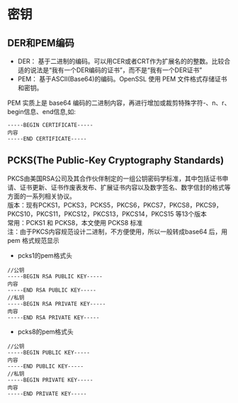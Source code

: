 # 密钥

## DER和PEM编码

- DER： 基于二进制的编码。可以用CER或者CRT作为扩展名的的整数。比较合适的说法是“我有一个DER编码的证书”，而不是“我有一个DER证书”
- PEM： 基于ASCII(Base64)的编码。OpenSSL 使用 PEM 文件格式存储证书和密钥。

PEM 实质上是 base64 编码的二进制内容，再进行增加或裁剪特殊字符-、n、r、begin信息、end信息,如:
```shell
-----BEGIN CERTIFICATE-----
内容
-----END CERTIFICATE-----
```

## PCKS(The Public-Key Cryptography Standards)

PKCS由美国RSA公司及其合作伙伴制定的一组公钥密码学标准，其中包括证书申请、证书更新、证书作废表发布、扩展证书内容以及数字签名、数字信封的格式等方面的一系列相关协议。  
版本：现有PCKS1，PCKS3，PCKS5，PKCS6，PKCS7，PKCS8，PKCS9，PKCS10，PKCS11，PKCS12，PKCS13，PKCS14，PKCS15 等13个版本  
常用：PCKS1 和 PCKS8，本文使用 PCKS8 标准  
注：由于PKCS内容规范设计二进制，不方便使用，所以一般转成base64 后，用 pem 格式规范显示

- pcks1的pem格式头

```shell
//公钥
-----BEGIN RSA PUBLIC KEY-----
内容
-----END RSA PUBLIC KEY-----
//私钥
-----BEGIN RSA PRIVATE KEY-----
肉容
-----END RSA PRIVATE KEY-----
```

- pcks8的pem格式头

```shell
//公钥
-----BEGIN PUBLIC KEY-----
内容
-----END PUBLIC KEY-----
//私钥
-----BEGIN PRIVATE KEY-----
肉容
-----END PRIVATE KEY-----
```